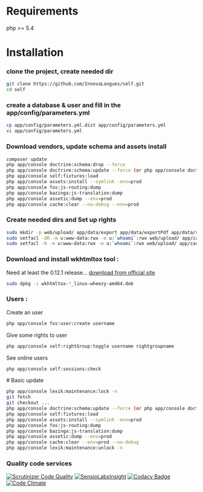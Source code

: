 # Requirements 
php >= 5.4

# Installation

### clone the project, create needed dir
``` bash
git clone https://github.com/InnovaLangues/self.git
cd self
```

### create a database & user and fill in the app/config/parameters.yml
``` bash
cp app/config/parameters.yml.dist app/config/parameters.yml
vi app/config/parameters.yml
```

### Download vendors, update schema and assets install
``` bash
composer update
php app/console doctrine:schema:drop --force
php app/console doctrine:schema:update --force (or php app/console doctrine:migrations:migrate)
php app/console self:fixtures:load
php app/console assets:install --symlink -env=prod
php app/console fos:js-routing:dump
php app/console bazinga:js-translation:dump
php app/console assetic:dump --env=prod
php app/console cache:clear --no-debug --env=prod
```

### Create needed dirs and Set up rights 
``` bash
sudo mkdir -p web/upload/ app/data/export app/data/exportPdf app/data/session app/data/importCsv
sudo setfacl -dR -m u:www-data:rwx -m u:`whoami`:rwx web/upload/ app/cache app/logs app/data/
sudo setfacl -R -m u:www-data:rwx -m u:`whoami`:rwx web/upload/ app/cache app/logs app/data/
```

### Download and install wkhtmltox tool  :
Need at least the 0.12.1 release...
[download from official site](http://wkhtmltopdf.org/downloads.html)
``` bash
sudo dpkg -i wkhtmltox-*_linux-wheezy-amd64.deb
```

### Users :
Create an user
``` bash
php app/console fos:user:create username
```
Give some rights to user
``` bash
php app/console self:rightGroup:toggle username rightgroupname
```
See online users
``` bash
php app/console self:sessions:check
```

# Basic update 
``` bash
php app/console lexik:maintenance:lock -n
git fetch
git checkout ...
php app/console doctrine:schema:update --force (or php app/console doctrine:migrations:migrate)
php app/console self:fixtures:load
php app/console assets:install --symlink -env=prod
php app/console fos:js-routing:dump
php app/console bazinga:js-translation:dump
php app/console assetic:dump --env=prod
php app/console cache:clear --env=prod --no-debug
php app/console lexik:maintenance:unlock -n
```

### Quality code services
[![Scrutinizer Code Quality](https://scrutinizer-ci.com/g/InnovaLangues/self/badges/quality-score.png?b=master)](https://scrutinizer-ci.com/g/InnovaLangues/self/?branch=master)
[![SensioLabsInsight](https://insight.sensiolabs.com/projects/128adf45-d4c4-4397-be56-4e1a279f2a38/mini.png)](https://insight.sensiolabs.com/projects/128adf45-d4c4-4397-be56-4e1a279f2a38)
[![Codacy Badge](https://www.codacy.com/project/badge/8121c45e21754233afcace1e6a998b9c)](https://www.codacy.com/app/arnaudbey_2541/self)
[![Code Climate](https://codeclimate.com/github/InnovaLangues/self/badges/gpa.svg)](https://codeclimate.com/github/InnovaLangues/self)
